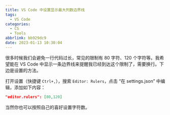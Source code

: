 ```yaml
---
title: VS Code 中设置显示最大列数边界线
tags:
  - VS Code
categories:
  - CS
  - Tools
abbrlink: bb929dc9
date: 2023-01-13 10:30:04
---
```


很多时候我们会避免一行代码过长，常见的限制有 80 字符、120 个字符等。我希望能在 VS Code 中显示一条边界线来提醒我已经到达这个限制了，需要换行。下边是设置的方法。

<!--more-->

打开设置（快捷键 `Ctrl+,`），搜索 `Editor: Rulers`，点击 “在 settings.json” 中编辑，添加如下内容：

```json
"editor.rulers": [80,120]
```

当然你也可以按照自己的喜好设置字符数。

